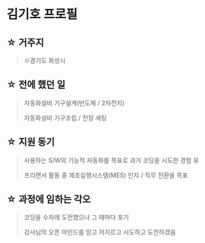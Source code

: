 # 김기호 프로필

## ☆ 거주지
> ㅇ경기도 화성시

## ☆ 전에 했던 일
> 자동화설비 기구설계(반도체 / 2차전지)
> 
> 자동화설비 기구조립 / 전장 세팅

## ☆ 지원 동기
> 사용하는 S/W의 기능적 자동화를 목표로 과거 코딩을 시도한 경험 유
> 
> 프리랜서 활동 중 제조실행시스템(MES) 인지 / 직무 전환을 목표

## ☆ 과정에 임하는 각오
> 코딩을 수차례 도전했으나 그 때마다 포기
> 
> 강사님의 오픈 마인드를 믿고 저지르고 시도하고 도전하겠음
